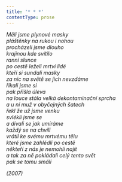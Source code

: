 ```yaml
---
title: '* * *'
contentType: prose
---
```


_Měli jsme plynové masky  
pláštěnky na rukou i nohou  
procházeli jsme dlouho  
krajinou kde svítilo  
ranní slunce  
po cestě leželi mrtví lidé  
kteří si sundali masky  
za nic na světě se jich nevzdáme  
říkali jsme si  
pak přišla úleva  
na louce stála velká dekontaminační sprcha  
a u ní muž v obyčejných šatech  
řekl že už jsme venku  
svlékli jsme se  
a dívali se jak umíráme  
každý se na chvíli  
vrátil ke svému mrtvému tělu  
které jsme zahlédli po cestě  
někteří z nás je nemohli najít  
a tak za ně pokládali celý tento svět  
pak se tomu smáli_

_(2007)_

